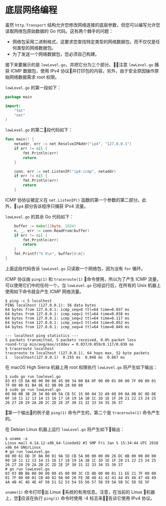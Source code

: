 # **底层网络编程**

虽然 `http.Transport` 结构允许您修改网络连接的底层参数，但您可以编写允许您读取网络包原始数据的 Go 代码。这有两个棘手的问题：

+ 网络包采用二进制格式，这要求您查找特定类型的网络数据包，而不仅仅是任何类型的网络数据包。
+ 为了发送一个网络数据包，您必须自己构建。

接下来要展示的是 `lowLevel.go`，并把它分为三个部分。注意 `lowLevel.go` 捕获 ICMP 数据包，使用 IPv4 协议并打印包的内容。另外，由于安全原因操作原始网络数据需求 root 权限。

`lowLevel.go` 的第一段如下：

```go
package main

import(
    "fmt"
    "net"
)
```

`lowLevel.go` 的第二段代码如下：

```go
func main() {
    netaddr, err := net.ResolveIPAddr("ip4", "127.0.0.1")
    if err != nil {
        fmt.Println(err)
        return
    }

    conn, err := net.ListenIP("ip4:icmp", netaddr)
    if err != nil {
        fmt.Println(err)
        return
    }
```

ICMP 协协议被定义在 `net.ListenIP()` 函数的第一个参数的第二部分。此外，`ip4` 部分告诉程序只捕获 IPv4 流量。

`lowLevel.go` 的其余 Go 代码如下：

```go
    buffer := make([]byte, 1024)
    n, _, err := conn.ReadFrom(buffer)
    if err != nil {
        fmt.Println(err)
        return
    }
    fmt.Printf("% X\n", buffer[0:n])
}
```

上面这段代码告诉 `lowLevel.go` 只读取一个网络包，因为没有 `for` 循环。

ICMP 协议由 `ping(1)` 和 `traceroute(1)` 命令使用，所以为了产生 ICMP 流量，可以使用它们中的任何一个。当 `lowLevel.go` 已经运行后，在所有的 Unix 机器上使用如下命令就会产生 ICMP 网络流量。

```shell
$ ping -c 5 localhost
PING localhost (127.0.0.1): 56 data bytes
64 bytes from 127.0.0.1: icmp_seq=0 ttl=64 time=0.037 ms
64 bytes from 127.0.0.1: icmp_seq=1 ttl=64 time=0.038 ms
64 bytes from 127.0.0.1: icmp_seq=2 ttl=64 time=0.117 ms
64 bytes from 127.0.0.1: icmp_seq=3 ttl=64 time=0.052 ms
64 bytes from 127.0.0.1: icmp_seq=4 ttl=64 time=0.049 ms

--- localhost ping statistics ---
5 packets transmitted, 5 packets received, 0.0% packet loss
round-trip min/avg/max/stddev = 0.037/0.059/0.117/0.030 ms
$ traceroute localhost
traceroute to localhost (127.0.0.1), 64 hops max, 52 byte packets
1   localhost(127.0.0.1)  0.255 ms  0.048 ms  0.067 ms
```

在 macOS High Sierra 机器上用 root 权限执行 `lowLevel.go` 将产生如下输出：

```shell
$ sudo go run lowlevel.go
03 03 CD DA 00 00 00 00 45 00 34 00 B4 0F 00 00 01 00 00 7F 00 00 01 7F 00 00 01 B4 0E 82 9B 00 20 00 00
$ sudo go run lowLevel.go
00 00 0B 3B 20 34 00 00 5A CB 5C 15 00 04 32 A9 08 09 0A 0B 0C 0D 0E 0F 10 11 12 13 14 15 16 17 18 19 1A 1B 1C 1D 1E 1F 20 21 22 23 24 25 26 27 28 29 2A 2B 2C 2D 2E 2F 30 31 32 33 34 35 36 37
```

第一个输出的例子是 `ping(1)` 命令产生的，第二个是 `traceroute(1)` 命令产生的。

在 Debian Linux 机器上运行 `lowLevel.go` 将产生如下输出：

```shell
$ uname -a
Linux mail 4.14.12-x86_64-linode92 #1 SMP Fri Jan 5 15:34:44 UTC 2018 x86_64 GNU/Linux
# go run lowLevel.go
08 00 61 DD 3F BA 00 01 9A 5D CB 5A 00 00 00 00 26 DC 0B 00 00 00 00 00 10 11 12 13 14 15 16 17 18 19 1A 1B 1C 1D 1E 1F 20 21 22 23 24 25 26 27 28 29 2A 2B 2C 2D 2E 2F 30 31 32 33 34 35 36 37
# go run lowLevel.go
03 03 BB B8 00 00 00 00 45 00 00 3C CD 8D 00 00 01 11 EE 21 7F 00 00 01 7F 00 00 01 CB 40 82 9A 00 28 FE 3B 40 41 42 43 44 45 46 47 48 49 4A 4B 4C 4D 4E 4F 50 51 52 53 54 55 56 57 58 59 5A 5B 5C 5D 5E 5F
```

`uname(1)` 命令打印出 Linux 系统的有用信息。注意，在当前的 Linux 机器上，您应该在执行 `ping(1)` 命令时使用 -4 标志来告诉它使用 IPv4 协议。